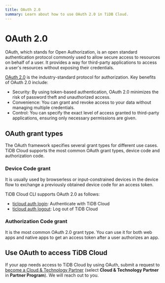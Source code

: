 ```yaml
---
title: OAuth 2.0
summary: Learn about how to use OAuth 2.0 in TiDB Cloud.
---
```


# OAuth 2.0

OAuth, which stands for Open Authorization, is an open standard authentication protocol commonly used to allow secure access to resources on behalf of a user. It provides a way for third-party applications to access a user's resources without exposing their credentials.

[OAuth 2.0](https://oauth.net/2/) is the industry-standard protocol for authorization. Key benefits of OAuth 2.0 include:

- Security: By using token-based authentication, OAuth 2.0 minimizes the risk of password theft and unauthorized access.
- Convenience: You can grant and revoke access to your data without managing multiple credentials.
- Control: You can specify the exact level of access granted to third-party applications, ensuring only necessary permissions are given.

## OAuth grant types

The OAuth framework specifies several grant types for different use cases. TiDB Cloud supports the most common OAuth grant types, device code and authorization code.

### Device Code grant

It is usually used by browserless or input-constrained devices in the device flow to exchange a previously obtained device code for an access token.

TiDB Cloud CLI supports OAuth 2.0 as follows:

- [ticloud auth login](/tidb-cloud/ticloud-auth-login.md): Authenticate with TiDB Cloud
- [ticloud auth logout](/tidb-cloud/ticloud-auth-logout.md): Log out of TiDB Cloud

### Authorization Code grant

It is the most common OAuth 2.0 grant type. You can use it for both web apps and native apps to get an access token after a user authorizes an app.

## Use OAuth to access TiDB Cloud

If your app needs access to TiDB Cloud by using OAuth, submit a request to [become a Cloud & Technology Partner](https://www.pingcap.com/partners/become-a-partner/) (select **Cloud & Technology Partner** in **Partner Program**). We will reach out to you.